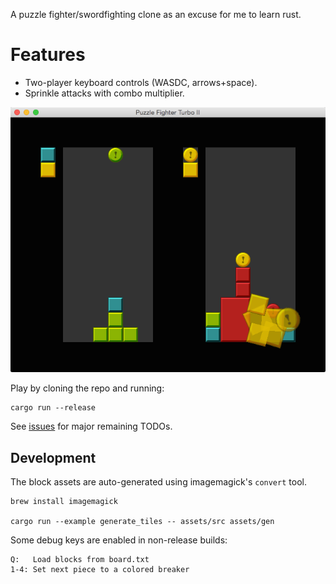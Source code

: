A puzzle fighter/swordfighting clone as an excuse for me to learn rust.

# Features

* Two-player keyboard controls (WASDC, arrows+space).
* Sprinkle attacks with combo multiplier.

![screenshot](./screenshot.png)

Play by cloning the repo and running:

    cargo run --release

See [issues](https://github.com/xaviershay/rust-puzzlefighter/issues) for major
remaining TODOs.

## Development

The block assets are auto-generated using imagemagick's `convert` tool.

    brew install imagemagick

    cargo run --example generate_tiles -- assets/src assets/gen

Some debug keys are enabled in non-release builds:

    Q:   Load blocks from board.txt
    1-4: Set next piece to a colored breaker
